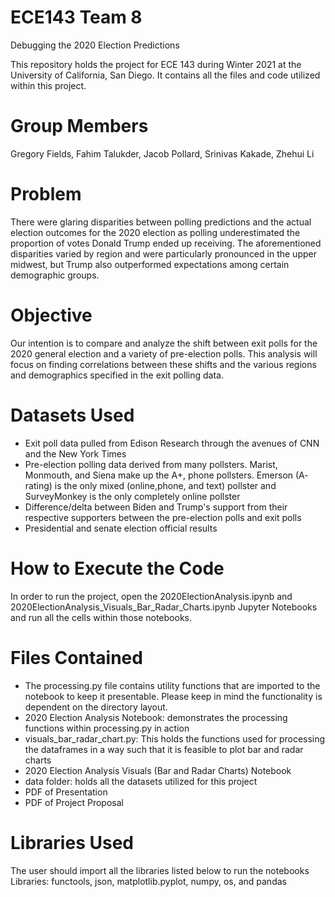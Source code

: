 # ECE143 Team 8
Debugging the 2020 Election Predictions

This repository holds the project for ECE 143 during Winter 2021 at the University of California, San Diego.
It contains all the files and code utilized within this project.

# Group Members
Gregory Fields, Fahim Talukder, Jacob Pollard, Srinivas Kakade, Zhehui Li

# Problem
There were glaring disparities between polling predictions and the actual election outcomes for the 2020 election
as polling underestimated the proportion of votes Donald Trump ended up receiving. The aforementioned
disparities varied by region and were particularly pronounced in the upper midwest, but Trump also outperformed
expectations among certain demographic groups. 

# Objective
Our intention is to compare and analyze the shift between exit polls for the 2020 general election and a variety of
pre-election polls. This analysis will focus on finding correlations between these shifts and the various regions and 
demographics specified in the exit polling data.

# Datasets Used
- Exit poll data pulled from Edison Research through the avenues of CNN and the New York Times
- Pre-election polling data derived from many pollsters. Marist, Monmouth, and Siena make up the A+, phone pollsters.
Emerson (A- rating) is the only mixed (online,phone, and text) pollster and SurveyMonkey is the only completely online pollster 
- Difference/delta between Biden and Trump's support from their respective supporters between the pre-election polls and exit polls
- Presidential and senate election official results


# How to Execute the Code
In order to run the project, open the 2020ElectionAnalysis.ipynb and 2020ElectionAnalysis_Visuals_Bar_Radar_Charts.ipynb
Jupyter Notebooks and run all the cells within those notebooks.

# Files Contained
- The processing.py file contains utility functions that are imported to the notebook to keep it presentable.
Please keep in mind the functionality is dependent on the directory layout.
- 2020 Election Analysis Notebook: demonstrates the processing functions within processing.py in action
- visuals_bar_radar_chart.py: This holds the functions used for processing the dataframes in a way such that it is feasible to plot bar and radar charts
- 2020 Election Analysis Visuals (Bar and Radar Charts) Notebook
- data folder: holds all the datasets utilized for this project
- PDF of Presentation
- PDF of Project Proposal

# Libraries Used
The user should import all the libraries listed below to run the notebooks
Libraries: functools, json, matplotlib.pyplot, numpy, os, and pandas

